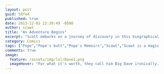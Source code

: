 ```yaml
---
layout: post
guid: 58fe4
published: true
date: 2013-12-02 22:39:49 -0500
author: scawt
title: "An Adventure Begins"
excerpt: "Scott embarks on a journey of discovery in this biographical series featuring his good friend Pope. "
category: Comics
tags: ["Pope","Pope's butt","Pope's Memoirs","Scawt","Scawt is a magic man","Big Dave","black holes","things that will fuck shit up","break takes on a more literal meaning in this case","Just Because It Hurts And Nobody Likes It Doesn't Mean We're Not Having A Good Time","I changed my mind about that last tag"]
comments: true 
image:
  feature: /assets/img/lol/Dave1.png
  imageHover: "For what it's worth, they call him Big Dave ironically. Massive, Throbbing Dave would be a much more accurate moniker."
---
```


